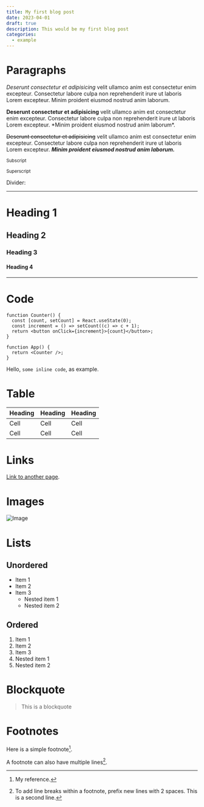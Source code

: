 ```yaml
---
title: My first blog post
date: 2023-04-01
draft: true
description: This would be my first blog post
categories:
  - example
---
```


# Paragraphs

_Deserunt consectetur et adipisicing_ velit ullamco anim est consectetur enim
excepteur. Consectetur labore culpa non reprehenderit irure ut laboris Lorem
excepteur. Minim proident eiusmod nostrud anim laborum.

**Deserunt consectetur et adipisicing** velit ullamco anim est consectetur enim
excepteur. Consectetur labore culpa non reprehenderit irure ut laboris Lorem
excepteur. \*Minim proident eiusmod nostrud anim laborum\*.

~~Deserunt consectetur et adipisicing~~ velit ullamco anim est consectetur enim
excepteur. Consectetur labore culpa non reprehenderit irure ut laboris Lorem
excepteur. **_Minim proident eiusmod nostrud anim laborum._**

<sub>Subscript</sub>

<sup>Superscript</sup>

Divider:

---

# Heading 1

## Heading 2

### Heading 3

#### Heading 4

---

# Code

```tsx
function Counter() {
  const [count, setCount] = React.useState(0);
  const increment = () => setCount((c) => c + 1);
  return <button onClick={increment}>{count}</button>;
}

function App() {
  return <Counter />;
}
```

Hello, `some inline code`, as example.

# Table

| Heading | Heading | Heading |
|---------|---------|---------|
| Cell    | Cell    | Cell    |
| Cell    | Cell    | Cell    |

# Links

[Link to another page](https://google.com).

# Images

![Image](https://ik.imagekit.io/joepkockelkorn/mindspace-studio-UrrYymj6R80-unsplash.jpg?updatedAt=1680620238312)

# Lists

## Unordered

- Item 1
- Item 2
- Item 3
  - Nested item 1
  - Nested item 2

## Ordered

1. Item 1
2. Item 2
3. Item 3
4. Nested item 1
5. Nested item 2

# Blockquote

> This is a blockquote

# Footnotes

Here is a simple footnote[^1].

A footnote can also have multiple lines[^2].

[^1]: My reference.
[^2]:
    To add line breaks within a footnote, prefix new lines with 2 spaces. This
    is a second line.
